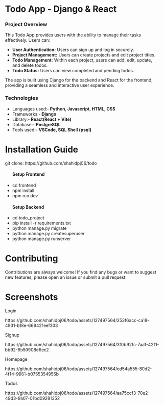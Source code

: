 <h1>Todo App - Django & React </h1>

<h3>Project Overview</h3>

  <p>This Todo App provides users with the ability to manage their tasks effectively. Users can:</p>
    <ul>
        <li><strong>User Authentication:</strong> Users can sign up and log in securely.</li>
        <li><strong>Project Management:</strong> Users can create projects and edit project titles.</li>
        <li><strong>Todo Management:</strong> Within each project, users can add, edit, update, and delete todos.</li>
        <li><strong>Todo Status:</strong> Users can view completed and pending todos.</li>
    </ul>

  <p>The app is built using Django for the backend and React for the frontend, providing a seamless and interactive user experience.</p>


  <h3>Technologies</h3>
  <ul>
        <li>Languages used:-<strong> Python, Javascript, HTML, CSS</strong></li>
        <li>Frameworks:-<strong> Django</strong></li>
        <li>Library:-<strong> React(React + Vite)</strong></li>
        <li>Database:-<strong> PostgreSQL</strong></li>
        <li>Tools used:-<strong> VSCode, SQL Shell (psql)</strong></li>
  </ul>

  <h1>Installation Guide</h1>
      <p>git clone: https://github.com/shahidpj06/todo</p>
    <ul>
      <h4>Setup Frontend</h4>
      <li>cd frontend</li>
      <li>npm install</li>
      <li>npm run dev</li>
    </ul>
    <ul>
      <h4>Setup Backend</h4>
      <li>cd todo_project</li>
      <li>pip install -r requirements.txt</li>
      <li>python manage.py migrate</li>
      <li>python manage.py createsuperuser</li>
      <li>python manage.py runserver</li>
    </ul>


  <h1>Contributing</h1>
    <p>Contributions are always welcome! If you find any bugs or want to suggest new features, please open an issue or submit a pull request.</p>

  <h1>Screenshots</h1>
  
  <p>Login</p>
  https://github.com/shahidpj06/todo/assets/127497564/253f6acc-ca18-4931-b18e-669421eef303
  
  
  <p>Signup</p>
  https://github.com/shahidpj06/todo/assets/127497564/3f0b92fc-7aa1-4211-bb92-9b50908e6ec2
  
  
  <p>Homepage</p>
  https://github.com/shahidpj06/todo/assets/127497564/ed54a555-80d2-4f14-9961-b0755354955b
  
  
  <p>Todos</p>
  https://github.com/shahidpj06/todo/assets/127497564/aa75ccf3-70e2-49d3-9a07-01bd09281352


    

  
  
  

